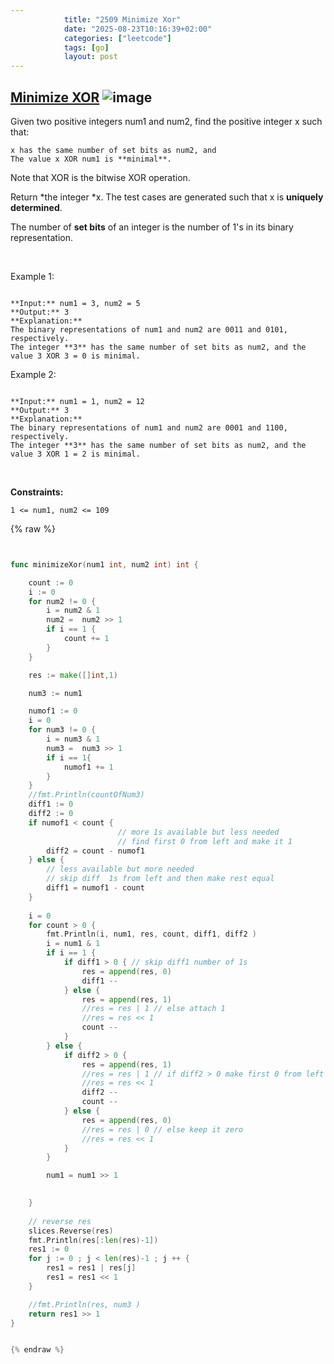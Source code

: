 ```yaml
---
            title: "2509 Minimize Xor"
            date: "2025-08-23T10:16:39+02:00"
            categories: ["leetcode"]
            tags: [go]
            layout: post
---
```

            
## [Minimize XOR](https://leetcode.com/problems/minimize-xor) ![image](https://img.shields.io/badge/Difficulty-Medium-orange)

Given two positive integers num1 and num2, find the positive integer x such that:

	x has the same number of set bits as num2, and
	The value x XOR num1 is **minimal**.

Note that XOR is the bitwise XOR operation.

Return *the integer *x. The test cases are generated such that x is **uniquely determined**.

The number of **set bits** of an integer is the number of 1's in its binary representation.

 

Example 1:

```

**Input:** num1 = 3, num2 = 5
**Output:** 3
**Explanation:**
The binary representations of num1 and num2 are 0011 and 0101, respectively.
The integer **3** has the same number of set bits as num2, and the value 3 XOR 3 = 0 is minimal.

```

Example 2:

```

**Input:** num1 = 1, num2 = 12
**Output:** 3
**Explanation:**
The binary representations of num1 and num2 are 0001 and 1100, respectively.
The integer **3** has the same number of set bits as num2, and the value 3 XOR 1 = 2 is minimal.

```

 

**Constraints:**

	1 <= num1, num2 <= 109

{% raw %}


```go


func minimizeXor(num1 int, num2 int) int {

    count := 0
    i := 0
    for num2 != 0 {
        i = num2 & 1
        num2 =  num2 >> 1
        if i == 1 {
            count += 1
        }
    }

    res := make([]int,1)

    num3 := num1 

    numof1 := 0
    i = 0
    for num3 != 0 {
        i = num3 & 1
        num3 =  num3 >> 1
        if i == 1{
            numof1 += 1
        }
    }
    //fmt.Println(countOfNum3)
    diff1 := 0
    diff2 := 0
    if numof1 < count { 
                        // more 1s available but less needed
                        // find first 0 from left and make it 1
        diff2 = count - numof1
    } else {
        // less available but more needed
        // skip diff  1s from left and then make rest equal
        diff1 = numof1 - count
    }
    
    i = 0
    for count > 0 {
        fmt.Println(i, num1, res, count, diff1, diff2 )
        i = num1 & 1
        if i == 1 {
            if diff1 > 0 { // skip diff1 number of 1s
                res = append(res, 0)
                diff1 --
            } else {
                res = append(res, 1)
                //res = res | 1 // else attach 1
                //res = res << 1
                count -- 
            }
        } else {
            if diff2 > 0 {
                res = append(res, 1)
                //res = res | 1 // if diff2 > 0 make first 0 from left and make it 1
                //res = res << 1
                diff2 --
                count --
            } else {
                res = append(res, 0)
                //res = res | 0 // else keep it zero 
                //res = res << 1
            }
        }

        num1 = num1 >> 1

        
    }
    
    // reverse res
    slices.Reverse(res)
    fmt.Println(res[:len(res)-1])
    res1 := 0
    for j := 0 ; j < len(res)-1 ; j ++ {
        res1 = res1 | res[j]
        res1 = res1 << 1
    }

    //fmt.Println(res, num3 )
    return res1 >> 1
}


{% endraw %}
```
